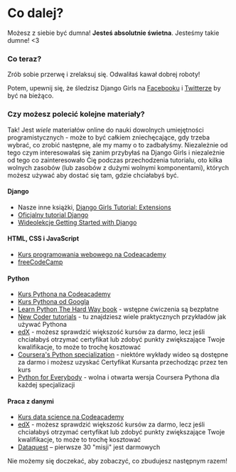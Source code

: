 # Co dalej?

Możesz z siebie być dumna! **Jesteś absolutnie świetna**. Jesteśmy takie dumne! <3

### Co teraz?

Zrób sobie przerwę i zrelaksuj się. Odwaliłaś kawał dobrej roboty!

Potem, upewnij się, że śledzisz Django Girls na [Facebooku](http://facebook.com/djangogirls) i [Twitterze](https://twitter.com/djangogirls) by być na bieżąco.

### Czy możesz polecić kolejne materiały?

Tak! Jest *wiele* materiałów online do nauki dowolnych umiejętności programistycznych - może to być całkiem zniechęcające, gdy trzeba wybrać, co zrobić następne, ale my mamy o to zadbałyśmy. Niezależnie od tego czym interesowałaś się zanim przybyłaś na Django Girls i niezależnie od tego co zainteresowało Cię podczas przechodzenia tutorialu, oto kilka wolnych zasobów (lub zasobów z dużymi wolnymi komponentami), których możesz używać aby dostać się tam, gdzie chciałabyś być.

#### Django

- Nasze inne książki, [Django Girls Tutorial: Extensions ](https://tutorial-extensions.djangogirls.org/)
- [Oficjalny tutorial Django](https://docs.djangoproject.com/en/2.0/intro/tutorial01/)
- [Wideolekcje Getting Started with Django](http://www.gettingstartedwithdjango.com/)

#### HTML, CSS i JavaScript

- [Kurs programowania webowego na Codeacademy](https://www.codecademy.com/learn/paths/web-development)
- [freeCodeCamp](https://www.freecodecamp.org/)

#### Python

- [Kurs Pythona na Codeacademy](https://www.codecademy.com/learn/learn-python)
- [Kurs Pythona od Googla](https://developers.google.com/edu/python/)
- [Learn Python The Hard Way book](http://learnpythonthehardway.org/book/) - wstępne ćwiczenia są bezpłatne 
- [New Coder tutorials](http://newcoder.io/tutorials/) - tu znajdziesz wiele praktycznych przykładów jak używać Pythona
- [edX](https://www.edx.org/course?search_query=python) - możesz sprawdzić większość kursów za darmo, lecz jeśli chciałabyś otrzymać certyfikat lub zdobyć punkty zwiększające Twoje kwalifikacje, to może to trochę kosztować
- [Coursera's Python specialization](https://www.coursera.org/specializations/python) - niektóre wykłady wideo są dostępne za darmo i możesz uzyskać Certyfikat Kursanta przechodząc przez ten kurs
- [Python for Everybody](https://www.py4e.com/) - wolna i otwarta wersja Coursera Pythona dla każdej specjalizacji

#### Praca z danymi

- [Kurs data science na Codeacademy](https://www.codecademy.com/learn/paths/data-science)
- [edX](https://www.edx.org/course/?search_query=python&subject=Data%20Analysis%20%26%20Statistics) - możesz sprawdzić większość kursów za darmo, lecz jeśli chciałabyś otrzymać certyfikat lub zdobyć punkty zwiększające Twoje kwalifikacje, to może to trochę kosztować
- [Dataquest](https://www.dataquest.io/) – pierwsze 30 "misji" jest darmowych 

Nie możemy się doczekać, aby zobaczyć, co zbudujesz następnym razem!